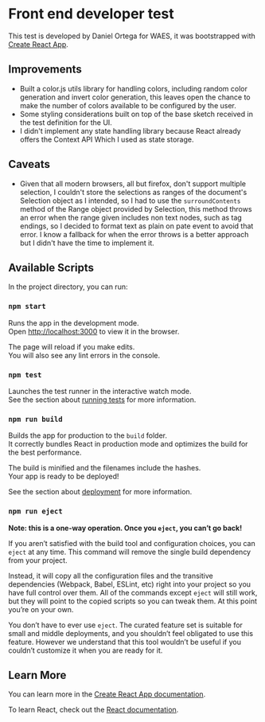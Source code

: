 # Front end developer test
This test is developed by Daniel Ortega for WAES, it was bootstrapped with [Create React App](https://github.com/facebook/create-react-app).

## Improvements
- Built a color.js utils library for handling colors, including random color generation and invert color generation, this leaves open the chance to make the number of colors available to be configured by the user.
- Some styling considerations built on top of the base sketch received in the test definition for the UI.
- I didn't implement any state handling library because React already offers the Context API Which I used as state storage.

## Caveats
- Given that all modern browsers, all but firefox, don't support multiple selection, I couldn't store the selections as ranges of the document's Selection object as I intended, so I had to use the `surroundContents` method of the Range object provided by Selection, this method throws an error when the range given includes non text nodes, such as tag endings, so I decided to format text as plain on pate event to avoid that error. I know a fallback for when the error throws is a better approach but I didn't have the time to implement it.

## Available Scripts

In the project directory, you can run:

### `npm start`

Runs the app in the development mode.<br>
Open [http://localhost:3000](http://localhost:3000) to view it in the browser.

The page will reload if you make edits.<br>
You will also see any lint errors in the console.

### `npm test`

Launches the test runner in the interactive watch mode.<br>
See the section about [running tests](https://facebook.github.io/create-react-app/docs/running-tests) for more information.

### `npm run build`

Builds the app for production to the `build` folder.<br>
It correctly bundles React in production mode and optimizes the build for the best performance.

The build is minified and the filenames include the hashes.<br>
Your app is ready to be deployed!

See the section about [deployment](https://facebook.github.io/create-react-app/docs/deployment) for more information.

### `npm run eject`

**Note: this is a one-way operation. Once you `eject`, you can’t go back!**

If you aren’t satisfied with the build tool and configuration choices, you can `eject` at any time. This command will remove the single build dependency from your project.

Instead, it will copy all the configuration files and the transitive dependencies (Webpack, Babel, ESLint, etc) right into your project so you have full control over them. All of the commands except `eject` will still work, but they will point to the copied scripts so you can tweak them. At this point you’re on your own.

You don’t have to ever use `eject`. The curated feature set is suitable for small and middle deployments, and you shouldn’t feel obligated to use this feature. However we understand that this tool wouldn’t be useful if you couldn’t customize it when you are ready for it.

## Learn More

You can learn more in the [Create React App documentation](https://facebook.github.io/create-react-app/docs/getting-started).

To learn React, check out the [React documentation](https://reactjs.org/).
